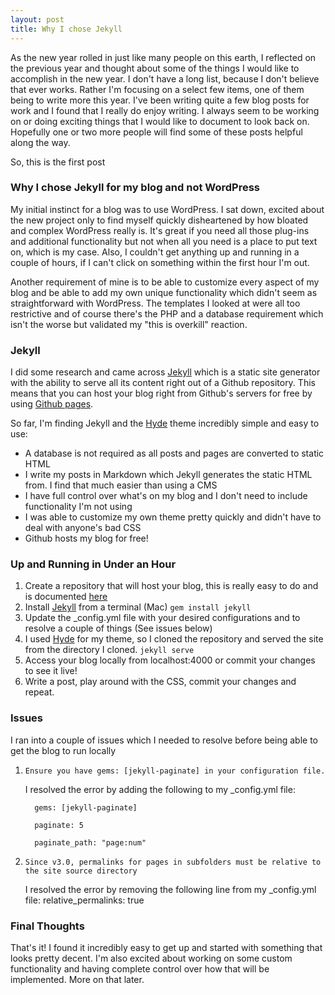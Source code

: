 ```yaml
---
layout: post
title: Why I chose Jekyll
---
```


As the new year rolled in just like many people on this earth, I reflected on the previous year and thought about some of the things I would like to accomplish in the new year. I don't have a long list, because I don't believe that ever works. Rather I'm focusing on a select few items, one of them being to write more this year. I've been writing quite a few blog posts for work and I found that I really do enjoy writing. I always seem to be  working on or doing exciting things that I would like to document to look back on. Hopefully one or two more people will find some of these posts helpful along the way.

So, this is the first post 

### Why I chose Jekyll for my blog and not WordPress

My initial instinct for a blog was to use WordPress. I sat down, excited about the new project only to find myself quickly disheartened by how bloated and complex WordPress really is. It's great if you need all those plug-ins and additional functionality but not when all you need is a place to put text on, which is my case. Also, I couldn't get anything up and running in a couple of hours, if I can't click on something within the first hour I'm out. 

Another requirement of mine is to be able to customize every aspect of my blog and be able to add my own unique functionality which didn't seem as straightforward with WordPress. The templates I looked at were all too restrictive and of course there's the PHP and a database requirement which isn't the worse but validated my "this is overkill" reaction.

### Jekyll

I did some research and came across [Jekyll](http://jekyllrb.com/) which is a static site generator with the ability to serve all its content right out of a Github repository. This means that you can host your blog right from Github's servers for free by using [Github pages](https://pages.github.com/). 

So far, I'm finding Jekyll and the [Hyde](http://hyde.getpoole.com/) theme incredibly simple and easy to use:
 
  * A database is not required as all posts and pages are converted to static HTML
  * I write my posts in Markdown which Jekyll generates the static HTML from. I find that much easier than using a CMS
  * I have full control over what's on my blog and I don't need to include functionality I'm not using
  * I was able to customize my own theme pretty quickly and didn't have to deal with anyone's bad CSS
  * Github hosts my blog for free!

### Up and Running in Under an Hour

 1. Create a repository that will host your blog, this is really easy to do and is documented [here](https://pages.github.com/)
 2. Install [Jekyll](http://jekyllrb.com/) from a terminal (Mac)
 	``gem install jekyll``
 3. Update the _config.yml file with your desired configurations and to resolve a couple of things (See issues below)
 4. I used [Hyde](http://hyde.getpoole.com/) for my theme, so I cloned the repository and served the site from the directory I cloned. `jekyll serve`
 5. Access your blog locally from localhost:4000 or commit your changes to see it live! 
 6. Write a post, play around with the CSS, commit your changes and repeat.

### Issues

 I ran into a couple of issues which I needed to resolve before being able to get the blog to run locally
 
 1. `Ensure you have gems: [jekyll-paginate] in your configuration file.` 

    I resolved the error by adding the following to my _config.yml file:
  		
          gems: [jekyll-paginate]

          paginate: 5
  	
          paginate_path: "page:num"

 2. `Since v3.0, permalinks for pages in subfolders must be relative to the site source directory` 

    I resolved the error by removing the following line from my _config.yml file: relative_permalinks: true

### Final Thoughts

That's it! I found it incredibly easy to get up and started with something that looks pretty decent. I'm also excited about working on some custom functionality and having complete control over how that will be implemented. More on that later. 
 
  	



